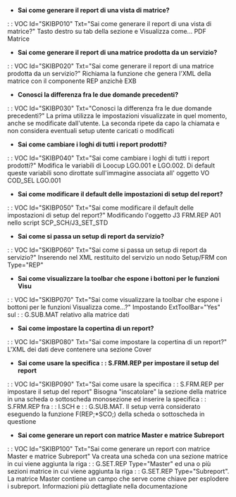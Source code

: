 - **Sai come generare il report di una vista di matrice?**

 :  : VOC Id="SKIBP010" Txt="Sai come generare il report di una vista di matrice?"
Tasto destro su tab della sezione e Visualizza come... PDF Matrice
- **Sai come generare il report di una matrice prodotta da un servizio?**

 :  : VOC Id="SKIBP020" Txt="Sai come generare il report di una matrice prodotta da un servizio?"
Richiama la funzione che genera l'XML della matrice con il componente REP anzichè EXB
- **Conosci la differenza fra le due domande precedenti?**

 :  : VOC Id="SKIBP030" Txt="Conosci la differenza fra le due domande precedenti?"
La prima utilizza le impostazioni visualizzate in quel momento, anche se modificate dall'utente. La seconda ripete da capo la chiamata e non considera eventuali setup utente caricati o modificati
- **Sai come cambiare i loghi di tutti i report prodotti?**

 :  : VOC Id="SKIBP040" Txt="Sai come cambiare i loghi di tutti i report prodotti?"
Modifica le variabili di Loocup LGO.001 e LGO.002. Di default queste variabili sono dirottate sull'immagine associata all' oggetto VO COD_SEL LGO.001
- **Sai come modificare il default delle impostazioni di setup del report?**

 :  : VOC Id="SKIBP050" Txt="Sai come modificare il default delle impostazioni di setup del report?"
Modificando l'oggetto J3 FRM.REP A01 nello script SCP_SCH/J3_SET_STD
- **Sai come si passa un setup di report da servizio?**

 :  : VOC Id="SKIBP060" Txt="Sai come si passa un setup di report da servizio?"
Inserendo nel XML restituito del servizio un nodo Setup/FRM con Type="REP"
- **Sai come visualizzare la toolbar che espone i bottoni per le funzioni Visu**

 :  : VOC Id="SKIBP070" Txt="Sai come visualizzare la toolbar che espone i bottoni per le funzioni Visualizza come...?"
Impostando ExtToolBar="Yes" sul  :  : G.SUB.MAT relativo alla matrice dati
- **Sai come impostare la copertina di un report?**

 :  : VOC Id="SKIBP080" Txt="Sai come impostare la copertina di un report?"
L'XML dei dati deve contenere una sezione Cover
- **Sai come usare la specifica  :  : S.FRM.REP per impostare il setup del report**

 :  : VOC Id="SKIBP090" Txt="Sai come usare la specifica  :  : S.FRM.REP per impostare il setup del report"
Bisogna "inscatolare" la sezione della matrice in una scheda o sottoscheda monosezione ed inserire la specifica  :  : S.FRM.REP fra  :  : I.SCH e  :  : G.SUB.MAT. Il setup verrà considerato eseguendo la funzione F(REP;*SCO;) della scheda o sottoscheda in questione
- **Sai come generare un report con matrice Master e matrice Subreport**

 :  : VOC Id="SKIBP100" Txt="Sai come generare un report con matrice Master e matrice Subreport"
Va creata una scheda con una sezione matrice in cui viene aggiunta la riga  :  : G.SET.REP Type="Master"
ed una o più sezioni matrice in cui viene aggiunta la riga  :  : G.SET.REP Type="Subreport".
La matrice Master contiene un campo che serve come chiave per esplodere i subreport. Informazioni più dettagliate nella documentazione

